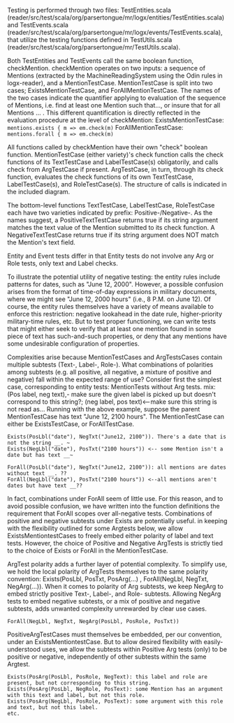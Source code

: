 Testing is performed through two files:
	TestEntities.scala  (reader/src/test/scala/org/parsertongue/mr/logx/entities/TestEntities.scala) 
and TestEvents.scala (reader/src/test/scala/org/parsertongue/mr/logx/events/TestEvents.scala), 
that utilize the testing functions defined in TestUtils.scala (reader/src/test/scala/org/parsertongue/mr/TestUtils.scala).

Both TestEntities and TestEvents call the same boolean function, checkMention.
checkMention operates on two inputs: a sequence of Mentions (extracted by the MachineReadingSystem using the Odin rules in logx-reader), and a MentionTestCase.
MentionTestCase is split into two cases; ExistsMentionTestCase, and ForAllMentionTestCase. The names of the two cases indicate the quantifier applying to evaluation of the sequence of Mentions, i.e. find at least one Mention such that..., or insure that for all Mentions ... .
This different quantification is directly reflected in the evaluation procedure at the level of checkMention:
    ExistsMentionTestCase:	```mentions.exists { m => em.check(m)```
    ForAllMentionTestCase:	```mentions.forall { m => em.check(m)```

All functions called by checkMention have their own "check" boolean function.
MentionTestCase (either variety)'s check function calls the check functions of its TextTestCase and LabelTestCase(s) obligatorily, and calls check from ArgTestCase if present.
ArgTestCase, in turn, through its check function, evaluates the check functions of its own TextTestCase, LabelTestCase(s), and RoleTestCase(s). The structure of calls is indicated in the included diagram.

The bottom-level functions TextTestCase, LabelTestCase, RoleTestCase each have two varieties indicated by prefix: Positive-/Negative-. As the names suggest, a PositiveTextTestCase returns true if its string argument matches the text value of the Mention submitted to its check function. A NegativeTextTestCase returns true if its string argument does NOT match the Mention's text field.

Entity and Event tests differ in that Entity tests do not involve any Arg or Role tests, only text and Label checks.

To illustrate the potential utility of negative testing: the entity rules include patterns for dates, such as "June 12, 2000". However, a possible confusion arises from the format of time-of-day expressions in military documents, where we might see "June 12, 2000 hours" (i.e., 8 P.M. on June 12). Of course, the entity rules themselves have a variety of means available to enforce this restriction: negative lookahead in the date rule, higher-priority military-time rules, etc. But to test proper functioning, we can write tests that might either seek to verify that at least one mention found in some piece of text has such-and-such properties, or deny that any mentions have some undesirable configuration of properties.

Complexities arise because MentionTestCases and ArgTestsCases contain multiple subtests (Text-, Label-, Role-). What combinations of polarities among subtests (e.g. all positive, all negative, a mixture of positive and negative) fall within the expected range of use?
Consider first the simplest case, corresponding to entity tests: MentionTests without Arg tests. 
mix: 
(Pos label, neg text),- make sure the given label is picked up but doesn't correspond to this string?; 
(neg label, pos text)<--make sure this string is not read as... 
Running with the above example, suppose the parent MentionTestCase has text "June 12, 2100 hours". The MentionTestCase can either be ExistsTestCase, or ForAllTestCase.

    Exists(PosLbl("date"), NegTxt("June12, 2100")). There's a date that is not the string __. ~
    Exists(NegLbl("date"), PosTxt("2100 hours")) <-- some Mention isn't a date but has text __~

    ForAll(PosLbl("date"), NegTxt("June12, 2100")): all mentions are dates without text __. ??
    ForAll(NegLbl("date"), PosTxt("2100 hours")) <--all mentions aren't dates but have text __??

In fact, combinations under ForAll seem of little use. For this reason, and to avoid possible confusion, we have written into the function definitions the requirement that ForAll scopes over all-negative tests. 
Combinations of positive and negative subtests under Exists are potentially useful. in keeping with the flexibility outlined for some Argtests below, we allow ExistsMentiontestCases to freely embed either polarity of label and text tests. However, the choice of Positive and Negative ArgTests is strictly tied to the choice of Exists or ForAll in the MentionTestCase.

ArgTest polarity adds a further layer of potential complexity. To simplify use, we hold the local polarity of ArgTests themselves to the same polarity convention: Exists(PosLbl, PosTxt, PosArg(...) , ForAll(NegLbl, NegTxt, NegArg(...)).
When it comes to polarity of Arg subtests, we keep NegArg to embed strictly positive Text-, Label-, and Role- subtests. Allowing NegArg tests to embed negative subtests, or a mix of positive and negative subtests, adds unwanted complexity unrewarded by clear use cases.

    ForAll(NegLbl, NegTxt, NegArg(PosLbl, PosRole, PosTxt))

PositiveArgTestCases must themselves be embedded, per our convention, under an ExistsMentiontestCase. But to allow desired flexibility with easily-understood uses, we allow the subtests within Positive Arg tests (only) to be positive or negative, independently of other subtests within the same Argtest.

    Exists(PosArg(PosLbl, PosRole, NegText): this label and role are present, but not corresponding to this string.
    Exists(PosArg(PosLbl, NegRole, PosText): some Mention has an argument with this text and label, but not this role.
    Exists(PosArg(NegLbl, PosRole, PosText): some argument with this role and text, but not this label.
    etc.

